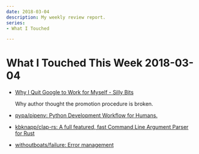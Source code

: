 ```yaml
---
date: 2018-03-04
description: My weekly review report.
series:
- What I Touched

---
```


# What I Touched This Week 2018-03-04


- [Why I Quit Google to Work for Myself - Silly Bits](https://mtlynch.io/why-i-quit-google/)

    Why author thought the promotion procedure is broken.
- [pypa/pipenv: Python Development Workflow for Humans.](https://github.com/pypa/pipenv)
- [kbknapp/clap-rs: A full featured, fast Command Line Argument Parser for Rust](https://github.com/kbknapp/clap-rs)
- [withoutboats/failure: Error management](https://github.com/withoutboats/failure)

